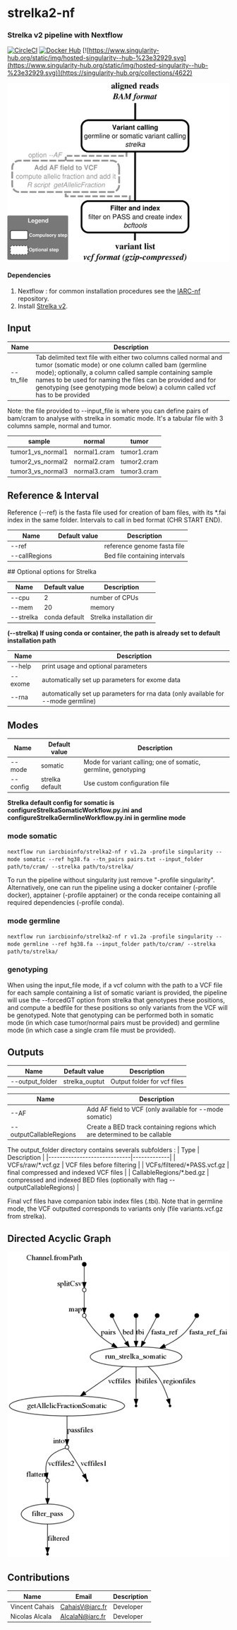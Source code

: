 # strelka2-nf
### Strelka v2 pipeline with Nextflow
[![CircleCI](https://circleci.com/gh/IARCbioinfo/strelka2-nf/tree/master.svg?style=svg)](https://circleci.com/gh/IARCbioinfo/strelka2-nf/tree/master)
[![Docker Hub](https://img.shields.io/badge/docker-ready-blue.svg)](https://hub.docker.com/repository/docker/iarcbioinfo/strelka2-nf)
[![https://www.singularity-hub.org/static/img/hosted-singularity--hub-%23e32929.svg](https://www.singularity-hub.org/static/img/hosted-singularity--hub-%23e32929.svg)](https://singularity-hub.org/collections/4622)

![Workflow representation](strelka2-nf.png?raw=true "Scheme of variant calling with strelka2 Workflow")

#### Dependencies
1. Nextflow : for common installation procedures see the [IARC-nf](https://github.com/IARCbioinfo/IARC-nf) repository.
2. Install [Strelka v2](https://github.com/Illumina/strelka).

## Input 
|  Name    | Description   |
|----------|---------------|
|--tn_file | Tab delimited text file with either two columns called normal and tumor (somatic mode) or one column called bam (germline mode); optionally, a column called sample containing sample names to be used for naming the files can be provided and for genotyping (see genotyping mode below) a column called vcf has to be provided |

Note: the file provided to --input_file is where you can define pairs of bam/cram to analyse with strelka in somatic mode. It's a tabular file with 3 columns sample, normal and tumor.

| sample            | normal       | tumor       |
| ----------------- | ------------ | ----------- |
| tumor1_vs_normal1 | normal1.cram | tumor1.cram |
| tumor2_vs_normal2 | normal2.cram | tumor2.cram |
| tumor3_vs_normal3 | normal3.cram | tumor3.cram |

## Reference & Interval

Reference (--ref) is the fasta file used for creation of bam files, with its *.fai index in the same folder.
Intervals to call in bed format (CHR START END).

| Name         | Default value | Description                   |
|--------------|---------------|-------------------------------|
|--ref         |               | reference genome fasta file   |
|--callRegions |               | Bed file containing intervals | 


## Optional options for Strelka

| Name      | Default value | Description      |
|-----------|-----------------|----------------|
|--cpu      | 2               | number of CPUs |
|--mem      | 20              | memory         |
|--strelka  | conda default   | Strelka installation dir |

**(--strelka) If using conda or container, the path is already set to default installation path**

| Name      |  Description    |
|-----------|-----------------| 
|--help | print usage and optional parameters |
|--exome | automatically set up parameters for exome data |
|--rna | automatically set up parameters for rna data (only available for --mode germline) |

## Modes

| Name     | Default value   | Description    |
|----------|-----------------|----------------| 
| --mode   | somatic         | Mode for variant calling; one of somatic, germline, genotyping |
| --config | strelka default | Use custom configuration file |

**Strelka default config for somatic is configureStrelkaSomaticWorkflow.py.ini and configureStrelkaGermlineWorkflow.py.ini in germline mode**

### mode somatic

`nextflow run iarcbioinfo/strelka2-nf r v1.2a -profile singularity --mode somatic --ref hg38.fa --tn_pairs pairs.txt --input_folder path/to/cram/ --strelka path/to/strelka/`

To run the pipeline without singularity just remove "-profile singularity". Alternatively, one can run the pipeline using a docker container (-profile docker), apptainer (-profile apptainer) or the conda receipe containing all required dependencies (-profile conda).

### mode germline

`nextflow run iarcbioinfo/strelka2-nf r v1.2a -profile singularity --mode germline --ref hg38.fa --input_folder path/to/cram/ --strelka path/to/strelka/`

### genotyping
When using the input_file mode, if a vcf column with the path to a VCF file for each sample containing a list of somatic variant is provided, the pipeline will use the --forcedGT option from strelka that genotypes these positions, and compute a bedfile for these positions so only variants from the VCF will be genotyped. Note that genotyping can be performed both in somatic mode (in which case tumor/normal pairs must be provided) and germline mode (in which case a single cram file must be provided).

## Outputs

| Name     | Default value   | Description    |
|----------|-----------------|----------------|
|--output_folder         | strelka_ouptut | Output folder for vcf files |

| Name                   | Description |
|------------------------|-------------| 
|--AF                    | Add AF field to VCF (only available for --mode somatic) |
|--outputCallableRegions | Create a BED track containing regions which are determined to be callable |

The output_folder directory contains severals subfolders : 
| Type                        | Description |
|-----------------------------|-------------|
| VCFs/raw/\*.vcf.gz          | VCF files before filtering |
| VCFs/filtered/\*PASS.vcf.gz | final compressed and indexed VCF files |
| CallableRegions/\*.bed.gz   | compressed and indexed BED files (optionally with flag --outputCallableRegions) |
  
Final vcf files have companion tabix index files (.tbi). Note that in germline mode, the VCF outputted corresponds to variants only (file variants.vcf.gz from strelka). 

## Directed Acyclic Graph
[![DAG](dag.png)](http://htmlpreview.github.io/?https://github.com/IARCbioinfo/strelka-nf/blob/master/dag.html)


## Contributions

  | Name           | Email           | Description |
  |----------------|-----------------|-------------| 
  | Vincent Cahais | CahaisV@iarc.fr | Developer   |
  | Nicolas Alcala | AlcalaN@iarc.fr | Developer   |
